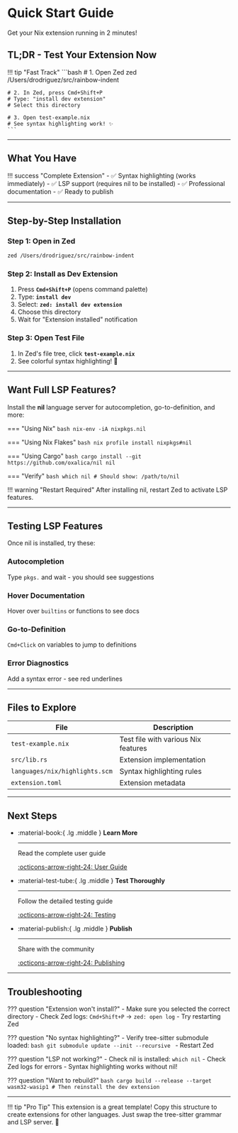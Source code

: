 # Quick Start Guide

Get your Nix extension running in 2 minutes!

## TL;DR - Test Your Extension Now

!!! tip "Fast Track"
    ```bash
    # 1. Open Zed
    zed /Users/drodriguez/src/rainbow-indent

    # 2. In Zed, press Cmd+Shift+P
    # Type: "install dev extension"
    # Select this directory

    # 3. Open test-example.nix
    # See syntax highlighting work! ✨
    ```

---

## What You Have

!!! success "Complete Extension"
    - ✅ Syntax highlighting (works immediately)
    - ✅ LSP support (requires nil to be installed)
    - ✅ Professional documentation
    - ✅ Ready to publish

---

## Step-by-Step Installation

### Step 1: Open in Zed

```bash
zed /Users/drodriguez/src/rainbow-indent
```

### Step 2: Install as Dev Extension

1. Press **`Cmd+Shift+P`** (opens command palette)
2. Type: **`install dev`**
3. Select: **`zed: install dev extension`**
4. Choose this directory
5. Wait for "Extension installed" notification

### Step 3: Open Test File

1. In Zed's file tree, click **`test-example.nix`**
2. See colorful syntax highlighting! 🎨

---

## Want Full LSP Features?

Install the **nil** language server for autocompletion, go-to-definition, and more:

=== "Using Nix"
    ```bash
    nix-env -iA nixpkgs.nil
    ```

=== "Using Nix Flakes"
    ```bash
    nix profile install nixpkgs#nil
    ```

=== "Using Cargo"
    ```bash
    cargo install --git https://github.com/oxalica/nil nil
    ```

=== "Verify"
    ```bash
    which nil
    # Should show: /path/to/nil
    ```

!!! warning "Restart Required"
    After installing nil, restart Zed to activate LSP features.

---

## Testing LSP Features

Once nil is installed, try these:

### Autocompletion
Type `pkgs.` and wait - you should see suggestions

### Hover Documentation
Hover over `builtins` or functions to see docs

### Go-to-Definition
`Cmd+Click` on variables to jump to definitions

### Error Diagnostics
Add a syntax error - see red underlines

---

## Files to Explore

| File | Description |
|------|-------------|
| `test-example.nix` | Test file with various Nix features |
| `src/lib.rs` | Extension implementation |
| `languages/nix/highlights.scm` | Syntax highlighting rules |
| `extension.toml` | Extension metadata |

---

## Next Steps

<div class="grid cards" markdown>

-   :material-book:{ .lg .middle } __Learn More__

    ---

    Read the complete user guide

    [:octicons-arrow-right-24: User Guide](user-guide/overview.md)

-   :material-test-tube:{ .lg .middle } __Test Thoroughly__

    ---

    Follow the detailed testing guide

    [:octicons-arrow-right-24: Testing](developer-guide/testing.md)

-   :material-publish:{ .lg .middle } __Publish__

    ---

    Share with the community

    [:octicons-arrow-right-24: Publishing](developer-guide/publishing.md)

</div>

---

## Troubleshooting

??? question "Extension won't install?"
    - Make sure you selected the correct directory
    - Check Zed logs: `Cmd+Shift+P` → `zed: open log`
    - Try restarting Zed

??? question "No syntax highlighting?"
    - Verify tree-sitter submodule loaded:
      ```bash
      git submodule update --init --recursive
      ```
    - Restart Zed

??? question "LSP not working?"
    - Check nil is installed: `which nil`
    - Check Zed logs for errors
    - Syntax highlighting works without nil!

??? question "Want to rebuild?"
    ```bash
    cargo build --release --target wasm32-wasip1
    # Then reinstall the dev extension
    ```

---

!!! tip "Pro Tip"
    This extension is a great template! Copy this structure to create extensions for other languages. Just swap the tree-sitter grammar and LSP server. 🚀

